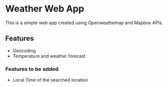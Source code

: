 # Weather Web App
This is a simple web app created using Openweathemap and Mapbox APIs.
## Features
- Geocoding
- Temperature and weather forecast
### Features to be added
- Local Time of the searched location
